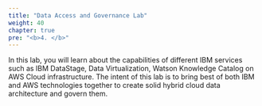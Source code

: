 ```yaml
---
title: "Data Access and Governance Lab"
weight: 40
chapter: true
pre: "<b>4. </b>"
---
```


In this lab, you will learn about the capabilities of different IBM services such as IBM DataStage, Data Virtualization, Watson Knowledge Catalog on AWS Cloud infrastructure. The intent of this lab is to bring best of both IBM and AWS technologies together to create solid hybrid cloud data architecture and govern them.
